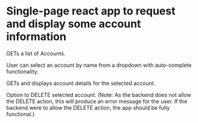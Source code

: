 # Single-page react app to request and display some account information

GETs a list of Accounts.

User can select an account by name from a dropdown with auto-complete functionality.

GETs and displays account details for the selected account.

Option to DELETE selected account. (Note: As the backend does not allow the DELETE action, this will produce an error message for the user.  If the backend were to allow the DELETE action, the app should be fully functional.)
